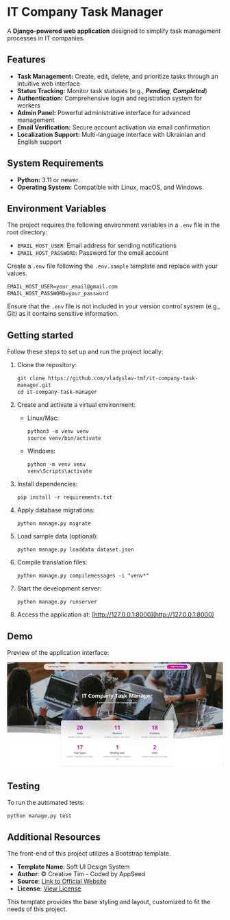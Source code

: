 # IT Company Task Manager

A **Django-powered web application** designed to simplify task management processes in IT companies.

## Features

* **Task Management:** Create, edit, delete, and prioritize tasks through an intuitive web interface
* **Status Tracking:** Monitor task statuses (e.g., **_Pending_**, **_Completed_**)
* **Authentication:** Comprehensive login and registration system for workers
* **Admin Panel:** Powerful administrative interface for advanced management
* **Email Verification:** Secure account activation via email confirmation
* **Localization Support:** Multi-language interface with Ukrainian and English support

## System Requirements

* **Python:** 3.11 or newer.
* **Operating System:** Compatible with Linux, macOS, and Windows.

## Environment Variables

The project requires the following environment variables in a `.env` file in the root directory:

- `EMAIL_HOST_USER`: Email address for sending notifications
- `EMAIL_HOST_PASSWORD`: Password for the email account

Create a `.env` file following the `.env.sample` template and replace with your values.

```dotenv
EMAIL_HOST_USER=your_email@gmail.com
EMAIL_HOST_PASSWORD=your_password
```

Ensure that the `.env` file is not included in your version control system (e.g., Git) as it contains sensitive information.

## Getting started

Follow these steps to set up and run the project locally:

1. Clone the repository:
    ```shell
    git clone https://github.com/vladyslav-tmf/it-company-task-manager.git
    cd it-company-task-manager
    ```

2. Create and activate a virtual environment:
    - Linux/Mac:
      ```shell
      python3 -m venv venv
      source venv/bin/activate
      ```
    - Windows:
      ```shell
      python -m venv venv
      venv\Scripts\activate
      ```

3. Install dependencies:
    ```shell
    pip install -r requirements.txt
    ```

4. Apply database migrations:
    ```shell
    python manage.py migrate
    ```

5. Load sample data (optional):
    ```shell
    python manage.py loaddata dataset.json
    ```

6. Compile translation files:
    ```shell
    python manage.py compilemessages -i "venv*"
    ```

7. Start the development server:
    ```shell
    python manage.py runserver
    ```

8. Access the application at: [http://127.0.0.1:8000](http://127.0.0.1:8000)

## Demo

Preview of the application interface:

![Application Interface](demo.png)

## Testing

To run the automated tests:
```shell
python manage.py test
```

## Additional Resources

The front-end of this project utilizes a Bootstrap template.

- **Template Name**: Soft UI Design System
- **Author**: © Creative Tim - Coded by AppSeed
- **Source**: [Link to Official Website](https://app-generator.dev/product/soft-ui-dashboard/django/)
- **License**: [View License](https://www.creative-tim.com/license)

This template provides the base styling and layout, customized to fit the needs of this project.
